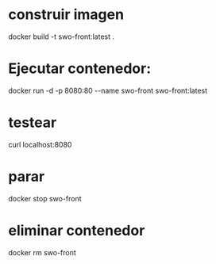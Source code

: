 # construir imagen

docker build -t swo-front:latest .

# Ejecutar contenedor:

docker run -d -p 8080:80 --name swo-front swo-front:latest


# testear 

curl localhost:8080


# parar

docker stop swo-front

# eliminar contenedor

docker rm swo-front

